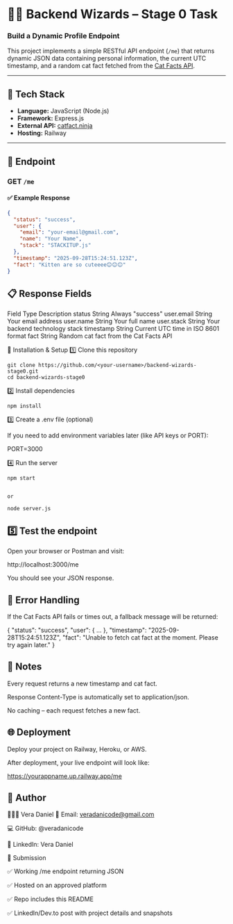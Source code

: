 # 🧙‍♂️ Backend Wizards – Stage 0 Task  
### Build a Dynamic Profile Endpoint

This project implements a simple RESTful API endpoint (`/me`) that returns dynamic JSON data containing personal information, the current UTC timestamp, and a random cat fact fetched from the [Cat Facts API](https://catfact.ninja/fact).

---

## 🚀 Tech Stack
- **Language:** JavaScript (Node.js)
- **Framework:** Express.js
- **External API:** [catfact.ninja](https://catfact.ninja/fact)
- **Hosting:**  Railway 

---

## 📡 Endpoint

### **GET** `/me`

#### ✅ Example Response
```json
{
  "status": "success",
  "user": {
    "email": "your-email@gmail.com",
    "name": "Your Name",
    "stack": "STACKITUP.js"
  },
  "timestamp": "2025-09-28T15:24:51.123Z",
  "fact": "Kitten are so cuteeee😊😊😊"
}
```

📋 Response Fields
---
Field	Type	Description
status	String	Always "success"
user.email	String	Your email address
user.name	String	Your full name
user.stack	String	Your backend technology stack
timestamp	String	Current UTC time in ISO 8601 format
fact	String	Random cat fact from the Cat Facts API

🧰 Installation & Setup
1️⃣ Clone this repository
```
git clone https://github.com/<your-username>/backend-wizards-stage0.git
cd backend-wizards-stage0
```
2️⃣ Install dependencies
```
npm install
```
3️⃣ Create a .env file (optional)

If you need to add environment variables later (like API keys or PORT):

PORT=3000

4️⃣ Run the server
```
npm start


or

node server.js
```

5️⃣ Test the endpoint
---
Open your browser or Postman and visit:

http://localhost:3000/me


You should see your JSON response.

🧪 Error Handling
---
If the Cat Facts API fails or times out, a fallback message will be returned:

{
  "status": "success",
  "user": { ... },
  "timestamp": "2025-09-28T15:24:51.123Z",
  "fact": "Unable to fetch cat fact at the moment. Please try again later."
}


📜 Notes
---
Every request returns a new timestamp and cat fact.

Response Content-Type is automatically set to application/json.

No caching – each request fetches a new fact.

🌐 Deployment
---
Deploy your project on Railway, Heroku, or AWS.


After deployment, your live endpoint will look like:

https://yourappname.up.railway.app/me

🧩 Author
---
👩🏽‍💻 Vera Daniel
📧 Email: veradanicode@gmail.com

💻 GitHub: @veradanicode

💬 LinkedIn: Vera Daniel

🏁 Submission

✅ Working /me endpoint returning JSON

✅ Hosted on an approved platform

✅ Repo includes this README

✅ LinkedIn/Dev.to post with project details and snapshots